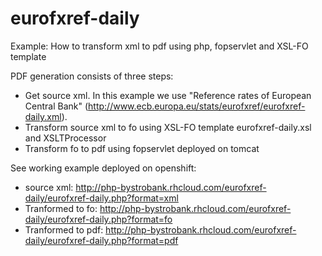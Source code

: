 # eurofxref-daily
Example: How to transform xml to pdf using php, fopservlet and XSL-FO template

PDF generation consists of three steps:
- Get source xml. In this example we use "Reference rates of European Central Bank" (http://www.ecb.europa.eu/stats/eurofxref/eurofxref-daily.xml). 
- Transform source xml to fo using XSL-FO template eurofxref-daily.xsl and XSLTProcessor
- Transform fo to pdf using fopservlet deployed on tomcat

See working example deployed on openshift:
- source xml: http://php-bystrobank.rhcloud.com/eurofxref-daily/eurofxref-daily.php?format=xml
- Tranformed to fo: http://php-bystrobank.rhcloud.com/eurofxref-daily/eurofxref-daily.php?format=fo
- Tranformed to pdf: http://php-bystrobank.rhcloud.com/eurofxref-daily/eurofxref-daily.php?format=pdf
